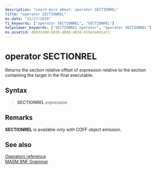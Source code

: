 ```yaml
---
description: "Learn more about: operator SECTIONREL"
title: "operator SECTIONREL"
ms.date: "12/17/2019"
f1_keywords: ["operator SECTIONREL", "SECTIONREL"]
helpviewer_keywords: ["SECTIONREL operator", "operator SECTIONREL"]
ms.assetid: db033a9d-b029-48dd-a010-d19e3a9d1af2
---
```

# operator SECTIONREL

Returns the section relative offset of expression relative to the section containing the target in the final executable.

## Syntax

> **SECTIONREL** *expression*

## Remarks

**SECTIONREL** is available only with COFF object emission.

## See also

[Operators reference](operators-reference.md)\
[MASM BNF Grammar](masm-bnf-grammar.md)
